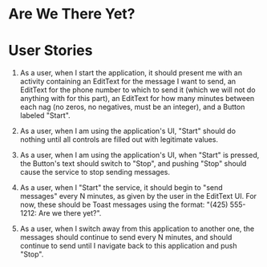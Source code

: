 # Are We There Yet?

# User Stories 
1. As a user, when I start the application, it should present me with an activity containing an EditText for the message I want to send, an EditText for the phone number to which to send it (which we will not do anything with for this part), an EditText for how many minutes between each nag (no zeros, no negatives, must be an integer), and a Button labeled "Start". 

2. As a user, when I am using the application's UI, "Start" should do nothing until all controls are filled out with legitimate values.

3. As a user, when I am using the application's UI, when "Start" is pressed, the Button's text should switch to "Stop", and pushing "Stop" should cause the service to stop sending messages. 

4. As a user, when I "Start" the service, it should begin to "send messages" every N minutes, as given by the user in the EditText UI. For now, these should be Toast messages using the format: "(425) 555-1212: Are we there yet?". 

5. As a user, when I switch away from this application to another one, the messages should continue to send every N minutes, and should continue to send until I navigate back to this application and push "Stop".